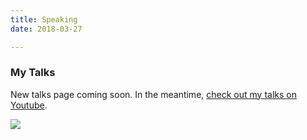 ```yaml
---
title: Speaking
date: 2018-03-27

---
```

### My Talks

New talks page coming soon. In the meantime, [check out my talks on Youtube](https://m.youtube.com/results?search_query=%22gary+bennett%22+duke).

![ ](https://github.com/drgarybennett/drgarybennett.github.io/blob/master/images/065615_health_forward0990.jpg)
